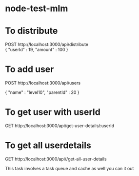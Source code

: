 # node-test-mlm

# To distribute
POST http://localhost:3000/api/distribute  
{
 "userId" : 19,
  "amount" : 100
}

# To add user

POST http://localhost:3000/api/users   

{
  "name" : "level10",
  "parentId" : 20
}

# To get user with userId

GET http://localhost:3000/api/get-user-details/:userId
# To get all userdetails
GET http://localhost:3000/api//get-all-user-details

This task involves a task queue and cache as well you can it out
